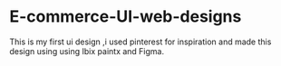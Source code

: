# E-commerce-UI-web-designs
This is my first ui design ,i used pinterest for inspiration and made this design using using Ibix paintx and Figma. 
